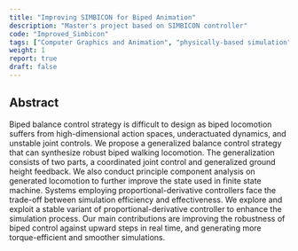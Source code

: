 ```yaml
---
title: "Improving SIMBICON for Biped Animation"
description: "Master's project based on SIMBICON controller"
code: "Improved_Simbicon"
tags: ["Computer Graphics and Animation", "physically-based simulation", "java"]
weight: 1
report: true
draft: false
---
```


## Abstract

Biped balance control strategy is difficult to design as biped locomotion suffers from high-dimensional action spaces, underactuated dynamics, and unstable joint controls. We propose a generalized balance control strategy that can synthesize robust biped walking locomotion. The generalization consists of two parts, a coordinated joint control and generalized ground height feedback. We also conduct principle component analysis on generated locomotion to further improve the state used in finite state machine. Systems employing proportional-derivative controllers face the trade-off between simulation efficiency and effectiveness. We explore and exploit a stable variant of proportional-derivative controller to enhance the simulation process. Our main contributions are improving the robustness of biped control against upward steps in real time, and generating more torque-efficient and smoother simulations.